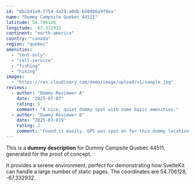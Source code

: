 ```yaml
---
id: "8bcb41e9-7754-4a29-a0db-b50db6a9f9ea"
name: "Dummy Campsite Quebec 44511"
latitude: 54.706128
longitude: -67.332932
continent: "north-america"
country: "canada"
region: "quebec"
amenities:
  - "tent-only"
  - "cell-service"
  - "fishing"
  - "hiking"
images:
  - "https://res.cloudinary.com/demo/image/upload/v1/sample.jpg"
reviews:
  - author: "Dummy Reviewer A"
    date: "2025-07-07"
    rating: 5
    comment: "A nice, quiet dummy spot with some basic amenities."
  - author: "Dummy Reviewer B"
    date: "2025-03-019"
    rating: 2
    comment: "Found it easily. GPS was spot on for this dummy location."
---
```


This is a **dummy description** for Dummy Campsite Quebec 44511, generated for the proof of concept.

It provides a serene environment, perfect for demonstrating how SvelteKit can handle a large number of static pages. The coordinates are 54.706128, -67.332932.
